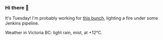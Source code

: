 ### Hi there :wave:

It's Tuesday! I'm probably working for [this bunch](https://github.com/kohofinancial), lighting a fire under some Jenkins pipeline.

Weather in Victoria BC: light rain, mist, at +12°C.
